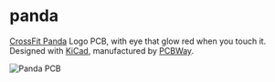 # panda

[CrossFit Panda](https://www.crossfitpanda.com/) Logo PCB, with eye that glow red when you touch it. Designed with [KiCad](http://kicad-pcb.org/), manufactured by [PCBWay](https://www.pcbway.com).

![Panda PCB](https://pbs.twimg.com/media/DHheYNnXYAAT1Bp.jpg:large)
